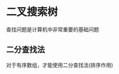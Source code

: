 # 二叉搜索树
查找问题是计算机中非常重要的基础问题

## 二分查找法
对于有序数组，才能使用二分查找法(排序作用)













































